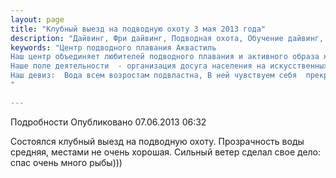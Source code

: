 ```yaml
---
layout: page
title: "Клубный выезд на подводную охоту 3 мая 2013 года"
description: "Дайвинг, Фри дайвинг, Подводная охота, Обучение дайвинг, Сертификат дайвинг"
keywords: "Центр подводного плавания Аквастиль
Наш центр объединяет любителей подводного плавания и активного образа жизни.
Наше поле деятельности  - организация досуга населения на искусственных и естественных водоёмах.
Наш девиз:  Вода всем возростам подвластна, В ней чувствуем себя  прекрасно!
"

---
```


Подробности
     Опубликовано 07.06.2013 06:32 

Состоялся клубный выезд на подводную охоту. Прозрачность воды средняя, местами не очень хорошая. Сильный ветер сделал свое дело: спас очень много рыбы)))